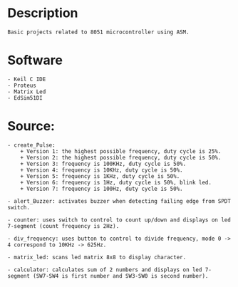 # Description
    Basic projects related to 8051 microcontroller using ASM.

# Software
    - Keil C IDE
    - Proteus
    - Matrix Led
    - EdSim51DI
    
# Source: 
    - create_Pulse: 
        + Version 1: the highest possible frequency, duty cycle is 25%.
        + Version 2: the highest possible frequency, duty cycle is 50%.
        + Version 3: frequency is 100KHz, duty cycle is 50%.
        + Version 4: frequency is 10KHz, duty cycle is 50%.
        + Version 5: frequency is 1KHz, duty cycle is 50%.
        + Version 6: frequency is 1Hz, duty cycle is 50%, blink led.
        + Version 7: frequency is 100Hz, duty cycle is 50%.
    
    - alert_Buzzer: activates buzzer when detecting failing edge from SPDT switch.

    - counter: uses switch to control to count up/down and displays on led 7-segment (count frequency is 2Hz).

    - div_frequency: uses button to control to divide frequency, mode 0 -> 4 correspond to 10KHz -> 625Hz.

    - matrix_led: scans led matrix 8x8 to display character.

    - calculator: calculates sum of 2 numbers and displays on led 7-segment (SW7-SW4 is first number and SW3-SW0 is second number).
